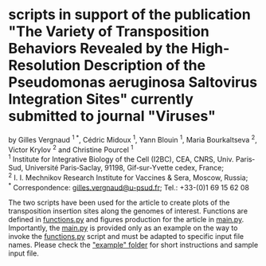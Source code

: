 # scripts in support of the publication <br /> "The Variety of Transposition Behaviors Revealed by the High-Resolution Description of the Pseudomonas aeruginosa Saltovirus Integration Sites" currently submitted to journal "Viruses"


by Gilles Vergnaud <sup>1 \*</sup>, Cédric Midoux <sup>1</sup>, Yann Blouin <sup>1</sup>, Maria Bourkaltseva <sup>2</sup>, Victor Krylov <sup>2</sup> and Christine Pourcel <sup>1</sup><br />
<sup>1</sup> Institute for Integrative Biology of the Cell (I2BC), CEA, CNRS, Univ. Paris‐Sud, Université Paris‐Saclay, 91198, Gif‐sur‐Yvette cedex, France;<br />
<sup>2</sup>   I. I. Mechnikov Research Institute for Vaccines & Sera, Moscow, Russia;<br />
<sup>\*</sup> Correspondence: gilles.vergnaud@u-psud.fr; Tel.: +33-(0)1 69 15 62 08


The two scripts have been used for the article to create plots of the transposition insertion sites along the genomes of interest.
Functions are defined in [functions.py](functions.py) and figures production for the article in [main.py](main.py). Importantly, the [main.py](main.py) is provided only as an example on the way to invoke the [functions.py](functions.py) script and must be adapted to specific input file names.
Please check the ["example" folder](exemple) for short instructions and sample input file. 
